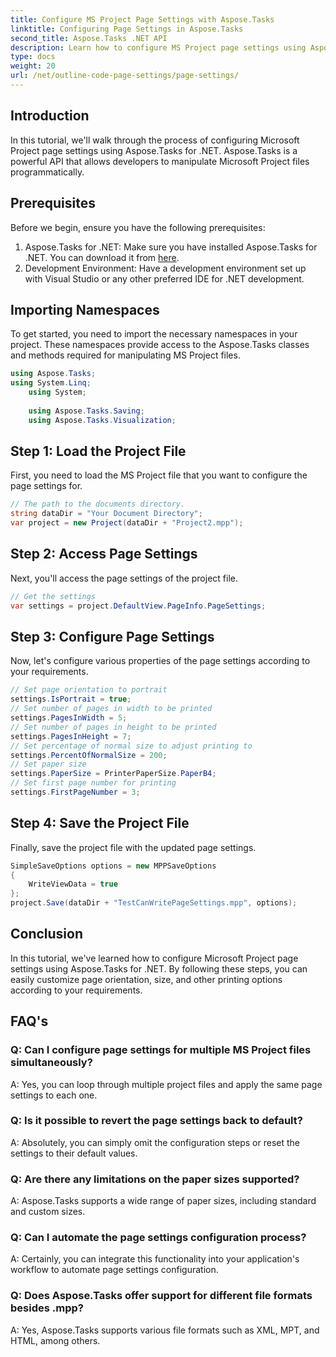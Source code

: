 ```yaml
---
title: Configure MS Project Page Settings with Aspose.Tasks
linktitle: Configuring Page Settings in Aspose.Tasks
second_title: Aspose.Tasks .NET API
description: Learn how to configure MS Project page settings using Aspose.Tasks for .NET. Customize orientation, size, and more with simple steps.
type: docs
weight: 20
url: /net/outline-code-page-settings/page-settings/
---
```

## Introduction
In this tutorial, we'll walk through the process of configuring Microsoft Project page settings using Aspose.Tasks for .NET. Aspose.Tasks is a powerful API that allows developers to manipulate Microsoft Project files programmatically.
## Prerequisites
Before we begin, ensure you have the following prerequisites:
1. Aspose.Tasks for .NET: Make sure you have installed Aspose.Tasks for .NET. You can download it from [here](https://releases.aspose.com/tasks/net/).
2. Development Environment: Have a development environment set up with Visual Studio or any other preferred IDE for .NET development.

## Importing Namespaces
To get started, you need to import the necessary namespaces in your project. These namespaces provide access to the Aspose.Tasks classes and methods required for manipulating MS Project files.
```csharp
using Aspose.Tasks;
using System.Linq;
    using System;
    
    using Aspose.Tasks.Saving;
    using Aspose.Tasks.Visualization;
```
## Step 1: Load the Project File
First, you need to load the MS Project file that you want to configure the page settings for.
```csharp
// The path to the documents directory.
string dataDir = "Your Document Directory";
var project = new Project(dataDir + "Project2.mpp");
```
## Step 2: Access Page Settings
Next, you'll access the page settings of the project file.
```csharp
// Get the settings
var settings = project.DefaultView.PageInfo.PageSettings;
```
## Step 3: Configure Page Settings
Now, let's configure various properties of the page settings according to your requirements.
```csharp
// Set page orientation to portrait
settings.IsPortrait = true;
// Set number of pages in width to be printed
settings.PagesInWidth = 5;
// Set number of pages in height to be printed
settings.PagesInHeight = 7;
// Set percentage of normal size to adjust printing to
settings.PercentOfNormalSize = 200;
// Set paper size
settings.PaperSize = PrinterPaperSize.PaperB4;
// Set first page number for printing
settings.FirstPageNumber = 3;
```
## Step 4: Save the Project File
Finally, save the project file with the updated page settings.
```csharp
SimpleSaveOptions options = new MPPSaveOptions
{
    WriteViewData = true
};
project.Save(dataDir + "TestCanWritePageSettings.mpp", options);
```

## Conclusion
In this tutorial, we've learned how to configure Microsoft Project page settings using Aspose.Tasks for .NET. By following these steps, you can easily customize page orientation, size, and other printing options according to your requirements.

## FAQ's
### Q: Can I configure page settings for multiple MS Project files simultaneously?
A: Yes, you can loop through multiple project files and apply the same page settings to each one.
### Q: Is it possible to revert the page settings back to default?
A: Absolutely, you can simply omit the configuration steps or reset the settings to their default values.
### Q: Are there any limitations on the paper sizes supported?
A: Aspose.Tasks supports a wide range of paper sizes, including standard and custom sizes.
### Q: Can I automate the page settings configuration process?
A: Certainly, you can integrate this functionality into your application's workflow to automate page settings configuration.
### Q: Does Aspose.Tasks offer support for different file formats besides .mpp?
A: Yes, Aspose.Tasks supports various file formats such as XML, MPT, and HTML, among others.
